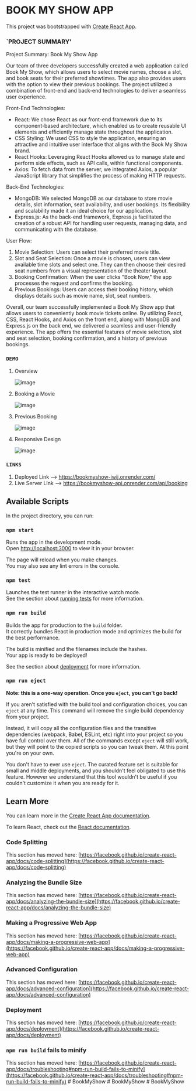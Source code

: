 # BOOK MY SHOW APP

This project was bootstrapped with [Create React App](https://github.com/facebook/create-react-app).

### `PROJECT SUMMARY'


  Project Summary: Book My Show App

Our team of three developers successfully created a web application called Book My Show, which allows users to select movie names, choose a slot, and book seats for their preferred showtimes. The app also provides users with the option to view their previous bookings. The project utilized a combination of front-end and back-end technologies to deliver a seamless user experience.

Front-End Technologies:
- React: We chose React as our front-end framework due to its component-based architecture, which enabled us to create reusable UI elements and efficiently manage state throughout the application.
- CSS Styling: We used CSS to style the application, ensuring an attractive and intuitive user interface that aligns with the Book My Show brand.
- React Hooks: Leveraging React Hooks allowed us to manage state and perform side effects, such as API calls, within functional components.
- Axios: To fetch data from the server, we integrated Axios, a popular JavaScript library that simplifies the process of making HTTP requests.

Back-End Technologies:
- MongoDB: We selected MongoDB as our database to store movie details, slot information, seat availability, and user bookings. Its flexibility and scalability made it an ideal choice for our application.
- Express.js: As the back-end framework, Express.js facilitated the creation of a robust API for handling user requests, managing data, and communicating with the database.

User Flow:
1. Movie Selection: Users can select their preferred movie title.
2. Slot and Seat Selection: Once a movie is chosen, users can view available time slots and select one. They can then choose their desired seat numbers from a visual representation of the theater layout.
3. Booking Confirmation: When the user clicks "Book Now," the app processes the request and confirms the booking.
4. Previous Bookings: Users can access their booking history, which displays details such as movie name, slot, seat numbers.

Overall, our team successfully implemented a Book My Show app that allows users to conveniently book movie tickets online. By utilizing React, CSS, React Hooks, and Axios on the front end, along with MongoDB and Express.js on the back end, we delivered a seamless and user-friendly experience. The app offers the essential features of movie selection, slot and seat selection, booking confirmation, and a history of previous bookings.


### `DEMO`

1. Overview

   ![image](https://github.com/moitri-hazra/BookMyShow-frontend/assets/109571491/55d0cd78-a71e-4ae6-93ef-a4dadc6a7a6d)

3. Booking a Movie

   ![image](https://github.com/moitri-hazra/BookMyShow-frontend/assets/109571491/ec41342c-9a73-4f92-ad22-f702b4f4ee5d)

4. Previous Booking

   ![image](https://github.com/moitri-hazra/BookMyShow-frontend/assets/109571491/486c401d-526a-4895-b30a-1cbccd27a7aa)

5. Responsive Design

   ![image](https://github.com/moitri-hazra/BookMyShow-frontend/assets/109571491/1ac67e26-a028-4dc0-8881-2acc183c366c)


### `LINKS` 

1. Deployed Link --> https://bookmyshow-iwij.onrender.com/
2. Live Server LInk --> https://bookmyshow-api.onrender.com/api/booking





## Available Scripts

In the project directory, you can run:

### `npm start`

Runs the app in the development mode.\
Open [http://localhost:3000](http://localhost:3000) to view it in your browser.

The page will reload when you make changes.\
You may also see any lint errors in the console.

### `npm test`

Launches the test runner in the interactive watch mode.\
See the section about [running tests](https://facebook.github.io/create-react-app/docs/running-tests) for more information.

### `npm run build`

Builds the app for production to the `build` folder.\
It correctly bundles React in production mode and optimizes the build for the best performance.

The build is minified and the filenames include the hashes.\
Your app is ready to be deployed!

See the section about [deployment](https://facebook.github.io/create-react-app/docs/deployment) for more information.

### `npm run eject`

**Note: this is a one-way operation. Once you `eject`, you can't go back!**

If you aren't satisfied with the build tool and configuration choices, you can `eject` at any time. This command will remove the single build dependency from your project.

Instead, it will copy all the configuration files and the transitive dependencies (webpack, Babel, ESLint, etc) right into your project so you have full control over them. All of the commands except `eject` will still work, but they will point to the copied scripts so you can tweak them. At this point you're on your own.

You don't have to ever use `eject`. The curated feature set is suitable for small and middle deployments, and you shouldn't feel obligated to use this feature. However we understand that this tool wouldn't be useful if you couldn't customize it when you are ready for it.

## Learn More

You can learn more in the [Create React App documentation](https://facebook.github.io/create-react-app/docs/getting-started).

To learn React, check out the [React documentation](https://reactjs.org/).

### Code Splitting

This section has moved here: [https://facebook.github.io/create-react-app/docs/code-splitting](https://facebook.github.io/create-react-app/docs/code-splitting)

### Analyzing the Bundle Size

This section has moved here: [https://facebook.github.io/create-react-app/docs/analyzing-the-bundle-size](https://facebook.github.io/create-react-app/docs/analyzing-the-bundle-size)

### Making a Progressive Web App

This section has moved here: [https://facebook.github.io/create-react-app/docs/making-a-progressive-web-app](https://facebook.github.io/create-react-app/docs/making-a-progressive-web-app)

### Advanced Configuration

This section has moved here: [https://facebook.github.io/create-react-app/docs/advanced-configuration](https://facebook.github.io/create-react-app/docs/advanced-configuration)

### Deployment

This section has moved here: [https://facebook.github.io/create-react-app/docs/deployment](https://facebook.github.io/create-react-app/docs/deployment)

### `npm run build` fails to minify

This section has moved here: [https://facebook.github.io/create-react-app/docs/troubleshooting#npm-run-build-fails-to-minify](https://facebook.github.io/create-react-app/docs/troubleshooting#npm-run-build-fails-to-minify)
#   B o o k M y S h o w 
 
 #   B o o k M y S h o w 
 
 #   B o o k M y S h o w 
 
 
